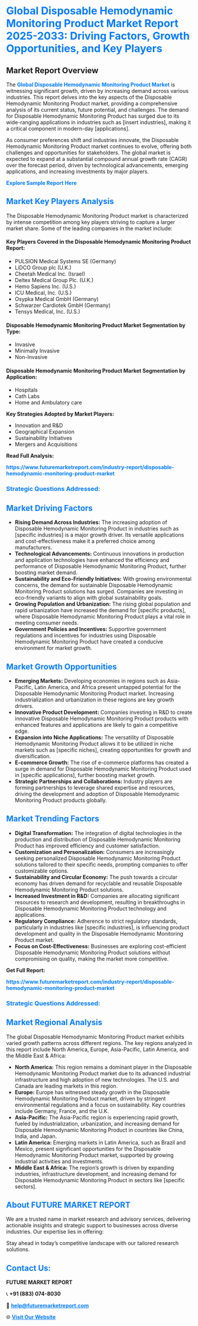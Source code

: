 <h1 style="color: #007BFF;">Global Disposable Hemodynamic Monitoring Product Market Report 2025-2033: Driving Factors, Growth Opportunities, and Key Players</h1>

<section id="overview">
<h2>Market Report Overview</h2>
<p>The <a href="https://www.futuremarketreport.com/industry-report/disposable-hemodynamic-monitoring-product-market" style="color: #007BFF; text-decoration: none;"><strong>Global Disposable Hemodynamic Monitoring Product Market</strong></a> is witnessing significant growth, driven by increasing demand across various industries. This report delves into the key aspects of the Disposable Hemodynamic Monitoring Product market, providing a comprehensive analysis of its current status, future potential, and challenges. The demand for Disposable Hemodynamic Monitoring Product has surged due to its wide-ranging applications in industries such as [insert industries], making it a critical component in modern-day [applications].</p>
<p>As consumer preferences shift and industries innovate, the Disposable Hemodynamic Monitoring Product market continues to evolve, offering both challenges and opportunities for stakeholders. The global market is expected to expand at a substantial compound annual growth rate (CAGR) over the forecast period, driven by technological advancements, emerging applications, and increasing investments by major players.</p>
</section>

<section id="overview">
<p><a href="https://www.futuremarketreport.com/request-sample/reportId=53859" style="color: #007BFF; text-decoration: none;"><strong>Explore Sample Report Here</strong></a></p>
</section>

<section id="key-players">
<h2 style="color: #007BFF;">Market Key Players Analysis</h2>
<p>The Disposable Hemodynamic Monitoring Product market is characterized by intense competition among key players striving to capture a larger market share. Some of the leading companies in the market include:</p>
<h4>Key Players Covered in the Disposable Hemodynamic Monitoring Product Report:</h4>
<ul><li>PULSION Medical Systems SE (Germany)</li><li>LiDCO Group plc (U.K.)</li><li>Cheetah Medical Inc. (Israel)</li><li>Deltex Medical Group Plc. (U.K.)</li><li>Hemo Sapiens Inc. (U.S.)</li><li>ICU Medical, Inc. (U.S.)</li><li>Osypka Medical GmbH (Germany)</li><li>Schwarzer Cardiotek GmbH (Germany)</li><li>Tensys Medical, Inc. (U.S.)</li></ul>
<h4>Disposable Hemodynamic Monitoring Product Market Segmentation by Type:</h4>
<ul><li>Invasive</li><li>Minimally Invasive</li><li>Non-Invasive</li></ul>

<h4>Disposable Hemodynamic Monitoring Product Market Segmentation by Application:</h4>
<ul><li>Hospitals</li><li>Cath Labs</li><li>Home and Ambulatory care</li></ul>
<p><strong>Key Strategies Adopted by Market Players:</strong></p>
<ul>
<li>Innovation and R&D</li>
<li>Geographical Expansion</li>
<li>Sustainability Initiatives</li>
<li>Mergers and Acquisitions</li>
</ul>
</section>

<section>
<p><strong>Read Full Analysis: </strong></p><a href="https://www.futuremarketreport.com/industry-report/disposable-hemodynamic-monitoring-product-market" style="color: #007BFF; text-decoration: none;"><strong>https://www.futuremarketreport.com/industry-report/disposable-hemodynamic-monitoring-product-market</strong></a>
<h3 style="color: #007BFF;">Strategic Questions Addressed:</h3>
</section>

<section id="driving-factors">
<h2 style="color: #007BFF;">Market Driving Factors</h2>
<ul>
<li><strong>Rising Demand Across Industries:</strong> The increasing adoption of Disposable Hemodynamic Monitoring Product in industries such as [specific industries] is a major growth driver. Its versatile applications and cost-effectiveness make it a preferred choice among manufacturers.</li>
<li><strong>Technological Advancements:</strong> Continuous innovations in production and application technologies have enhanced the efficiency and performance of Disposable Hemodynamic Monitoring Product, further boosting market demand.</li>
<li><strong>Sustainability and Eco-Friendly Initiatives:</strong> With growing environmental concerns, the demand for sustainable Disposable Hemodynamic Monitoring Product solutions has surged. Companies are investing in eco-friendly variants to align with global sustainability goals.</li>
<li><strong>Growing Population and Urbanization:</strong> The rising global population and rapid urbanization have increased the demand for [specific products], where Disposable Hemodynamic Monitoring Product plays a vital role in meeting consumer needs.</li>
<li><strong>Government Policies and Incentives:</strong> Supportive government regulations and incentives for industries using Disposable Hemodynamic Monitoring Product have created a conducive environment for market growth.</li>
</ul>
</section>

<section id="growth-opportunities">
<h2 style="color: #007BFF;">Market Growth Opportunities</h2>
<ul>
<li><strong>Emerging Markets:</strong> Developing economies in regions such as Asia-Pacific, Latin America, and Africa present untapped potential for the Disposable Hemodynamic Monitoring Product market. Increasing industrialization and urbanization in these regions are key growth drivers.</li>
<li><strong>Innovative Product Development:</strong> Companies investing in R&D to create innovative Disposable Hemodynamic Monitoring Product products with enhanced features and applications are likely to gain a competitive edge.</li>
<li><strong>Expansion into Niche Applications:</strong> The versatility of Disposable Hemodynamic Monitoring Product allows it to be utilized in niche markets such as [specific niches], creating opportunities for growth and diversification.</li>
<li><strong>E-commerce Growth:</strong> The rise of e-commerce platforms has created a surge in demand for Disposable Hemodynamic Monitoring Product used in [specific applications], further boosting market growth.</li>
<li><strong>Strategic Partnerships and Collaborations:</strong> Industry players are forming partnerships to leverage shared expertise and resources, driving the development and adoption of Disposable Hemodynamic Monitoring Product products globally.</li>
</ul>
</section>

<section id="trending-factors">
<h2 style="color: #007BFF;">Market Trending Factors</h2>
<ul>
<li><strong>Digital Transformation:</strong> The integration of digital technologies in the production and distribution of Disposable Hemodynamic Monitoring Product has improved efficiency and customer satisfaction.</li>
<li><strong>Customization and Personalization:</strong> Consumers are increasingly seeking personalized Disposable Hemodynamic Monitoring Product solutions tailored to their specific needs, prompting companies to offer customizable options.</li>
<li><strong>Sustainability and Circular Economy:</strong> The push towards a circular economy has driven demand for recyclable and reusable Disposable Hemodynamic Monitoring Product solutions.</li>
<li><strong>Increased Investment in R&D:</strong> Companies are allocating significant resources to research and development, resulting in breakthroughs in Disposable Hemodynamic Monitoring Product technology and applications.</li>
<li><strong>Regulatory Compliance:</strong> Adherence to strict regulatory standards, particularly in industries like [specific industries], is influencing product development and quality in the Disposable Hemodynamic Monitoring Product market.</li>
<li><strong>Focus on Cost-Effectiveness:</strong> Businesses are exploring cost-efficient Disposable Hemodynamic Monitoring Product solutions without compromising on quality, making the market more competitive.</li>
</ul>
</section>

<section>
<p><strong>Get Full Report: </strong></p><a href="https://www.futuremarketreport.com/industry-report/disposable-hemodynamic-monitoring-product-market" style="color: #007BFF; text-decoration: none;"><strong>https://www.futuremarketreport.com/industry-report/disposable-hemodynamic-monitoring-product-market</strong></a>
<h3 style="color: #007BFF;">Strategic Questions Addressed:</h3>
</section>


<section id="regional-analysis">
<h2 style="color: #007BFF;">Market Regional Analysis</h2>
<p>The global Disposable Hemodynamic Monitoring Product market exhibits varied growth patterns across different regions. The key regions analyzed in this report include North America, Europe, Asia-Pacific, Latin America, and the Middle East & Africa:</p>
<ul>
<li><strong>North America:</strong> This region remains a dominant player in the Disposable Hemodynamic Monitoring Product market due to its advanced industrial infrastructure and high adoption of new technologies. The U.S. and Canada are leading markets in this region.</li>
<li><strong>Europe:</strong> Europe has witnessed steady growth in the Disposable Hemodynamic Monitoring Product market, driven by stringent environmental regulations and a focus on sustainability. Key countries include Germany, France, and the U.K.</li>
<li><strong>Asia-Pacific:</strong> The Asia-Pacific region is experiencing rapid growth, fueled by industrialization, urbanization, and increasing demand for Disposable Hemodynamic Monitoring Product in countries like China, India, and Japan.</li>
<li><strong>Latin America:</strong> Emerging markets in Latin America, such as Brazil and Mexico, present significant opportunities for the Disposable Hemodynamic Monitoring Product market, supported by growing industrial activities and investments.</li>
<li><strong>Middle East & Africa:</strong> The region’s growth is driven by expanding industries, infrastructure development, and increasing demand for Disposable Hemodynamic Monitoring Product in sectors like [specific sectors].</li>
</ul>
</section>

<footer>
<h2 style="color: #007BFF;">About FUTURE MARKET REPORT</h2>
<p>We are a trusted name in market research and advisory services, delivering actionable insights and strategic support to businesses across diverse industries. Our expertise lies in offering:</p>

<p>Stay ahead in today’s competitive landscape with our tailored research solutions.</p>

<h2 style="color: #007BFF;">Contact Us:</h2>
<p><strong>FUTURE MARKET REPORT</strong></p>
<p>📞 <strong>+91 (883) 074-8030</strong></p>
<p>📧 <strong><a href="mailto:help@futuremarketreport.com" style="color: #007BFF;">help@futuremarketreport.com</a></strong></p>
<p>🌐 <strong><a href="https://www.futuremarketreport.com/" style="color: #007BFF;">Visit Our Website</a></strong></p>
</footer>